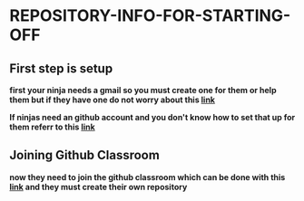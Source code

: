 # REPOSITORY-INFO-FOR-STARTING-OFF

## First step is setup

**first your ninja needs a gmail so you must create one for them or help them but if they have one do not worry about this [link](https://www.youtube.com/watch?v=NXOCa9kzQsk)**

**If ninjas need an github account and you don't know how to set that up for them referr to this [link](https://www.youtube.com/watch?v=tTvLl138ky4)**

## Joining Github Classroom

**now they need to join the github classroom which can be done with this [link](https://classroom.github.com/a/dPDt0Weq) and they must create their own repository**

